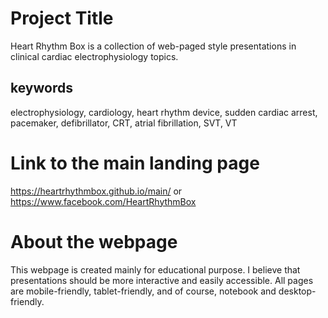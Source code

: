 # Project Title

Heart Rhythm Box is a collection of web-paged style presentations in clinical cardiac electrophysiology topics.
## keywords
electrophysiology, cardiology, heart rhythm device, sudden cardiac arrest, pacemaker, defibrillator, CRT,
atrial fibrillation, SVT, VT

# Link to the main landing page

https://heartrhythmbox.github.io/main/
or https://www.facebook.com/HeartRhythmBox

# About the webpage
This webpage is created mainly for educational purpose. I believe that presentations should be more interactive and easily
accessible. All pages are mobile-friendly, tablet-friendly, and of course, notebook and desktop-friendly.

